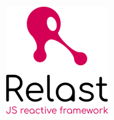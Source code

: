 <p align="center">
<img src='https://raw.githubusercontent.com/aclopezdev/relastjs/master/logo_big.png'>
</p>
